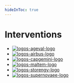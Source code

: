 ```yaml
---
hideInToc: true
---
```

# Interventions

<v-click>

- [![logos-ageval-logo](https://www.ageval.fr/wp-content/themes/mddw/res/imgs/logo_ageval_couleur.svg)](https://www.ageval.fr)
- [![logos-airbus-logo](https://www.airbus.com/themes/custom/airbus_brand/logo.svg)](https://www.airbus.com)
- [![logos-capgemini-logo](https://www.capgemini.com/wp-content/themes/capgemini-komposite/assets/images/logo.svg)](https://www.capgemini.com)
- [![logos-maltem-logo](https://maltem.com/wp-content/uploads/2021/10/Logo-Maltem_Site-1.png)](https://maltem.com/en/)
- [![logos-storengy-logo](https://www.storengy.com/themes/custom/storengy/assets/img/logo_storengy_head.svg)](https://www.storengy.com/en)
- [![logos-supernovaee-logo](https://www.supernovaee.com/assets/svgs/logo-white.37328481-476e-485f-912f-1a2c17248a86.svg)](https://www.supernovaee.com)

</v-click>

<!--
Although very young, Bashroom has made a name for itself in the IT market thanks to its expertise in
field of software architecture and development or observation and control of signals and systems.

It offers services such as auditing, consulting, training, support, coaching or
even the realization of all or part of software solutions.

Thanks to its various services, Bashroom has therefore been able to work in different sectors of activity with
big names in the industry.

Indeed, she worked at Ageval, leader in the quality software market for medical establishments.

She also worked at Airbus which is a reference international player in the aerospace sector.

Capgemini, world leader in consulting, at the forefront of organizations and
information systems.

Storengy, a subsidiary of the ENGIE group, world leader in underground storage
of natural gas.
-->